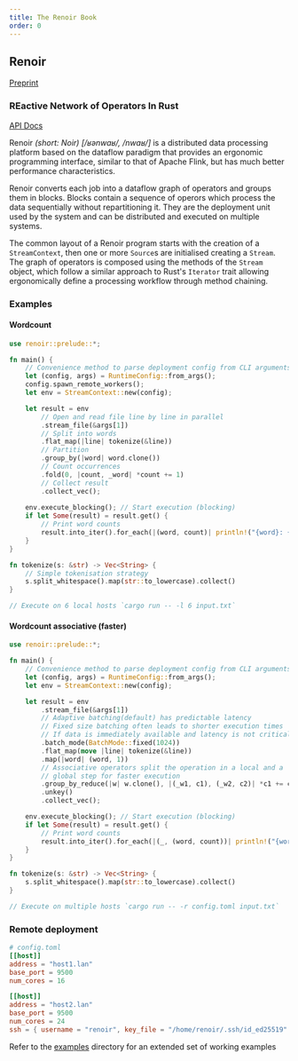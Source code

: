 ```yaml
---
title: The Renoir Book
order: 0
---
```


## Renoir

[Preprint](https://arxiv.org/abs/2306.04421)

### REactive Network of Operators In Rust

[API Docs](https://deib-polimi.github.io/renoir/renoir/)

Renoir *(short: Noir)  [/ʁənwaʁ/, /nwaʁ/]* is a distributed data processing platform based on the dataflow paradigm that provides an ergonomic programming interface, similar to that of Apache Flink, but has much better performance characteristics.

Renoir converts each job into a dataflow graph of
operators and groups them in blocks. Blocks contain a sequence of operors which process the data sequentially without repartitioning it. They are the deployment unit used by the system and can be distributed and executed on multiple systems.

The common layout of a Renoir program starts with the creation of a `StreamContext`, then one or more `Source`s are initialised creating a `Stream`. The graph of operators is composed using the methods of the `Stream` object, which follow a similar approach to Rust's `Iterator` trait allowing ergonomically define a processing workflow through method chaining.

### Examples

#### Wordcount

```rs
use renoir::prelude::*;

fn main() {
    // Convenience method to parse deployment config from CLI arguments
    let (config, args) = RuntimeConfig::from_args();
    config.spawn_remote_workers();
    let env = StreamContext::new(config);

    let result = env
        // Open and read file line by line in parallel
        .stream_file(&args[1])
        // Split into words
        .flat_map(|line| tokenize(&line))
        // Partition
        .group_by(|word| word.clone())
        // Count occurrences
        .fold(0, |count, _word| *count += 1)
        // Collect result
        .collect_vec();
        
    env.execute_blocking(); // Start execution (blocking)
    if let Some(result) = result.get() {
        // Print word counts
        result.into_iter().for_each(|(word, count)| println!("{word}: {count}"));
    }
}

fn tokenize(s: &str) -> Vec<String> {
    // Simple tokenisation strategy
    s.split_whitespace().map(str::to_lowercase).collect()
}

// Execute on 6 local hosts `cargo run -- -l 6 input.txt`
```

#### Wordcount associative (faster)

```rs
use renoir::prelude::*;

fn main() {
    // Convenience method to parse deployment config from CLI arguments
    let (config, args) = RuntimeConfig::from_args();
    let env = StreamContext::new(config);

    let result = env
        .stream_file(&args[1])
        // Adaptive batching(default) has predictable latency
        // Fixed size batching often leads to shorter execution times
        // If data is immediately available and latency is not critical
        .batch_mode(BatchMode::fixed(1024))
        .flat_map(move |line| tokenize(&line))
        .map(|word| (word, 1))
        // Associative operators split the operation in a local and a
        // global step for faster execution
        .group_by_reduce(|w| w.clone(), |(_w1, c1), (_w2, c2)| *c1 += c2)
        .unkey()
        .collect_vec();

    env.execute_blocking(); // Start execution (blocking)
    if let Some(result) = result.get() {
        // Print word counts
        result.into_iter().for_each(|(_, (word, count))| println!("{word}: {count}"));
    }
}

fn tokenize(s: &str) -> Vec<String> {
    s.split_whitespace().map(str::to_lowercase).collect()
}

// Execute on multiple hosts `cargo run -- -r config.toml input.txt`
```

### Remote deployment

```toml
# config.toml
[[host]]
address = "host1.lan"
base_port = 9500
num_cores = 16

[[host]]
address = "host2.lan"
base_port = 9500
num_cores = 24
ssh = { username = "renoir", key_file = "/home/renoir/.ssh/id_ed25519" }
```

Refer to the [examples](examples/) directory for an extended set of working examples
